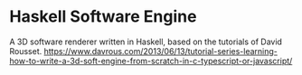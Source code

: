 # Haskell Software Engine

A 3D software renderer written in Haskell, 
based on the tutorials of David Rousset.
https://www.davrous.com/2013/06/13/tutorial-series-learning-how-to-write-a-3d-soft-engine-from-scratch-in-c-typescript-or-javascript/

